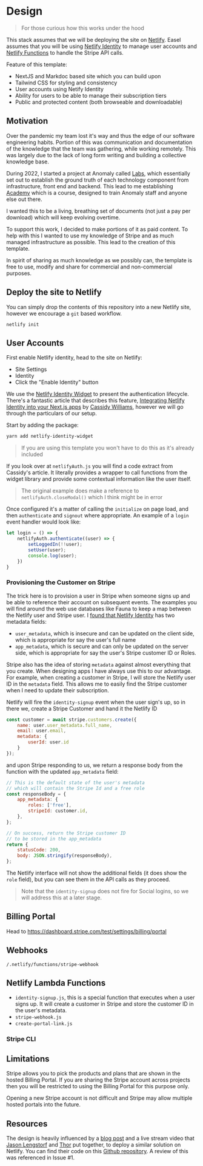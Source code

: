 # Design
> For those curious how this works under the hood

This stack assumes that we will be deploying the site on [Netlify](https://netlify.com). Easel assumes that you will be using [Netlify Identity](https://docs.netlify.com/visitor-access/identity/) to manage user accounts and [Netlify Functions](https://docs.netlify.com/functions/overview/) to handle the Stripe API calls.

Feature of this template:
- NextJS and Markdoc based site which you can build upon
- Tailwind CSS for styling and consistency
- User accounts using Netify Identity
- Ability for users to be able to manage their subscription tiers
- Public and protected content (both browseable and downloadable)

## Motivation

Over the pandemic my team lost it's way and thus the edge of our software engineering habits. Portion of this was communication and documentation of the knowledge that the team was gathering, while working remotely. This was largely due to the lack of long form writing and building a collective knowledge base.

During 2022, I started a project at Anomaly called [Labs](https://github.com/anomlay/labs), which essentially set out to establish the ground truth of each technology component from infrastructure, front end and backend. This lead to me establishing [Academy](https://anomaly.academy) which is a course, designed to train Anomaly staff and anyone else out there.

I wanted this to be a living, breathing set of documents (not just a pay per download) which will keep evolving overtime.

To support this work, I decided to make portions of it as paid content. To help with this I wanted to use my knowledge of Stripe and as much managed infrastructure as possible. This lead to the creation of this template.

In spirit of sharing as much knowledge as we possibly can, the template is free to use, modify and share for commercial and non-commercial purposes.


## Deploy the site to Netlify

You can simply drop the contents of this repository into a new Netlify site, however we encourage a `git` based workflow.

`netlify init`

## User Accounts

First enable Netlify identity, head to the site on Netlify:
- Site Settings
- Identity
- Click the "Enable Identity" button

We use the [Netlify Identity Widget](https://github.com/netlify/netlify-identity-widget) to present the authentication lifecycle. There's a fantastic article that describes this feature, [Integrating Netlify Identity into your Next.js apps](https://www.netlify.com/blog/2020/07/15/integrating-netlify-identity-into-your-next.js-apps/) by [Cassidy Williams](https://twitter.com/cassidoo), however we will go through the particulars of our setup.

Start by adding the package:
```sh
yarn add netlify-identity-widget
```
> If you are using this template you won't have to do this as it's already included

If you look over at `netlifyAuth.js` you will find a code extract from Cassidy's article. It literally provides a wrapper to call functions from the widget library and provide some contextual information like the user itself.

> The original example does make a reference to `netlifyAuth.closeModal()` which I think might be in error

Once configured it's a matter of calling the `initialize` on page load, and then `authenticate` and `signout` where appropriate. An example of a `login` event handler would look like:

```js
let login = () => {
    netlifyAuth.authenticate((user) => {
        setLoggedIn(!!user);
        setUser(user);
        console.log(user);
    })
}
```
### Provisioning the Customer on Stripe

The trick here is to provision a user in Stripe when someone signs up and be able to reference their account on subsequent events. The examples you will find around the web use databases like Fauna to keep a map between the Netlify user and Stripe user. I [found that Netlify Identity](https://github.com/netlify/identity-update-user-data) has two metadata fields:

- `user_metadata`, which is insecure and can be updated on the client side, which is appropriate for say the user's full name
- `app_metadata`, which is secure and can only be updated on the server side, which is appropriate for say the user's Stripe customer ID or Roles.

Stripe also has the idea of storing `metadata` against almost everything that you create. When designing apps I have always use this to our advantage. For example, when creating a customer in Stripe, I will store the Netlify user ID in the `metadata` field. This allows me to easily find the Stripe customer when I need to update their subscription.

Netlify will fire the `identity-signup` event when the user sign's up, so in there we, create a Stripe Customer and hand it the Netlify ID

```js
const customer = await stripe.customers.create({ 
    name: user.user_metadata.full_name,
    email: user.email,
    metadata: {
        userId: user.id
    }
});
```

and upon Stripe responding to us, we return a response body from the function with the updated `app_metadata` field:

```js
// This is the default state of the user's metadata
// which will contain the Stripe Id and a free role
const responseBody = {
    app_metadata: {
        roles: ['free'],
        stripeId: customer.id,
    },
};

// On success, return the Stripe customer ID
// to be stored in the app_metadata
return {
    statusCode: 200,
    body: JSON.stringify(responseBody),
};
```

The Netlify interface will not show the additional fields (it does show the `role` field), but you can see them in the API calls as they proceed.

> Note that the `identity-signup` does not fire for Social logins, so we will address this at a later stage.

## Billing Portal

Head to https://dashboard.stripe.com/test/settings/billing/portal

## Webhooks

`/.netlify/functions/stripe-webhook`


## Netlify Lambda Functions

- `identity-signup.js`, this is a special function that executes when a user signs up. It will create a customer in Stripe and store the customer ID in the user's metadata.
- `stripe-webhook.js`
- `create-portal-link.js`

### Stripe CLI


## Limitations

Stripe allows you to pick the products and plans that are shown in the hosted Billing Portal. If you are sharing the Stripe account across projects then you will be restricted to using the Billing Portal for this purpose only.

Opening a new Stripe account is not difficult and Stripe may allow multiple hosted portals into the future.

## Resources

The design is heavily influenced by a [blog post](https://www.netlify.com/blog/2020/07/13/manage-subscriptions-and-protect-content-with-stripe/#display-content-based-on-user-roles) and a live stream video that [Jason Lengstorf](https://www.learnwithjason.dev/) and [Thor](https://thorweb.dev) put together, to deploy a similar solution on Netlify. You can find their code on this [Github repository](https://github.com/stripe-samples/netlify-stripe-subscriptions). A review of this was referenced in Issue #1.

